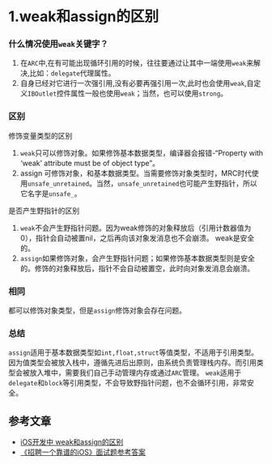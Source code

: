 # 1.weak和assign的区别

### 什么情况使用`weak`关键字？

1. 在`ARC`中,在有可能出现循环引用的时候，往往要通过让其中一端使用`weak`来解决,比如：`delegate`代理属性。
2. 自身已经对它进行一次强引用,没有必要再强引用一次,此时也会使用`weak`,自定义`IBOutlet`控件属性一般也使用`weak`；当然，也可以使用`strong`。

### 区别

修饰变量类型的区别

1. `weak`只可以修饰对象。如果修饰基本数据类型，编译器会报错-“Property with ‘weak’ attribute must be of object type”。
2. assign 可修饰对象，和基本数据类型。当需要修饰对象类型时，MRC时代使用`unsafe_unretained`。当然，`unsafe_unretained`也可能产生野指针，所以它名字是`unsafe_`。

是否产生野指针的区别

1. `weak`不会产生野指针问题。因为weak修饰的对象释放后（引用计数器值为0），指针会自动被置nil，之后再向该对象发消息也不会崩溃。 weak是安全的。
2. `assign`如果修饰对象，会产生野指针问题；如果修饰基本数据类型则是安全的。修饰的对象释放后，指针不会自动被置空，此时向对象发消息会崩溃。


### 相同

都可以修饰对象类型，但是`assign`修饰对象会存在问题。

### 总结

`assign`适用于基本数据类型如`int,float,struct`等值类型，不适用于引用类型。因为值类型会被放入栈中，遵循先进后出原则，由系统负责管理栈内存。而引用类型会被放入堆中，需要我们自己手动管理内存或通过`ARC`管理。
`weak`适用于`delegate`和`block`等引用类型，不会导致野指针问题，也不会循环引用，非常安全。

## 参考文章

* [iOS开发中 weak和assign的区别](https://www.jianshu.com/p/e9a46253f587)
* [《招聘一个靠谱的iOS》面试题参考答案](https://github.com/ChenYilong/iOSInterviewQuestions/blob/master/01《招聘一个靠谱的iOS》面试题参考答案/《招聘一个靠谱的iOS》面试题参考答案（上）.md#13-用property声明的nsstring或nsarraynsdictionary经常使用copy关键字为什么如果改用strong关键字可能造成什么问题)